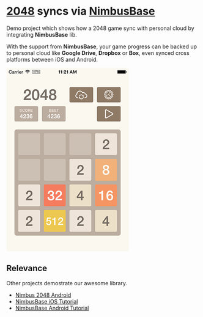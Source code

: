 # [2048](http://gabrielecirulli.github.io/2048/) syncs via [NimbusBase](http://nimbusbase.com)

Demo project which shows how a 2048 game sync with personal cloud by integrating **NimbusBase** lib.

With the support from **NimbusBase**, your game progress can be backed up to personal cloud like **Google Drive**, **Dropbox** or **Box**, even synced cross platforms between iOS and Android.

![Sreenshot](/Resources/Github/screenshot_0.png)


## Relevance

Other projects demostrate our awesome library.

+ [Nimbus 2048 Android](https://github.com/NimbusBase/Nimbus2048_Android)
+ [NimbusBase iOS Tutorial](https://github.com/NimbusBase/NimbusBase_iOS_Tutorial)
+ [NimbusBase Android Tutorial](https://github.com/NimbusBase/NimbusBase_Android_Tutorial)
